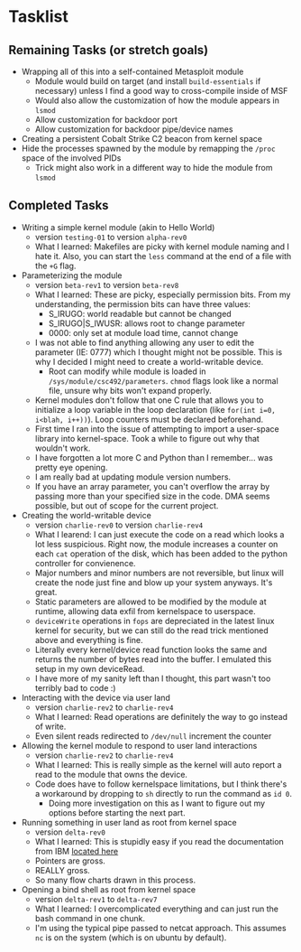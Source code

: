 # Tasklist

## Remaining Tasks (or stretch goals)

* Wrapping all of this into a self-contained Metasploit module
    * Module would build on target (and install `build-essentials` if necessary) unless I find a good way to cross-compile inside of MSF
    * Would also allow the customization of how the module appears in `lsmod`
    * Allow customization for backdoor port
    * Allow customization for backdoor pipe/device names
* Creating a persistent Cobalt Strike C2 beacon from kernel space
* Hide the processes spawned by the module by remapping the `/proc` space of the involved PIDs
    * Trick might also work in a different way to hide the module from `lsmod`

## Completed Tasks

* Writing a simple kernel module (akin to Hello World)
    * version `testing-01` to version `alpha-rev0`
    * What I learned: Makefiles are picky with kernel module naming and I hate it. Also, you can start the `less` command at the end of a file with the `+G` flag.
* Parameterizing the module
    * version `beta-rev1` to version `beta-rev8`
    * What I learned: These are picky, especially permission bits. From my understanding, the permission bits can have three values:
        * S_IRUGO: world readable but cannot be changed
        * S_IRUGO|S_IWUSR: allows root to change parameter
        * 0000: only set at module load time, cannot change
    * I was not able to find anything allowing any user to edit the parameter (IE: 0777) which I thought might not be possible. This is why I decided I might need to create a world-writable device.
        * Root can modify while module is loaded in `/sys/module/csc492/parameters`. `chmod` flags look like a normal file, unsure why bits won't expand properly.
    * Kernel modules don't follow that one C rule that allows you to initialize a loop variable in the loop declaration (like `for(int i=0, i<blah, i++))`). Loop counters must be declared beforehand.
    * First time I ran into the issue of attempting to import a user-space library into kernel-space. Took a while to figure out why that wouldn't work.
    * I have forgotten a lot more C and Python than I remember... was pretty eye opening.
    * I am really bad at updating module version numbers.
    * If you have an array parameter, you can't overflow the array by passing more than your specified size in the code. DMA seems possible, but out of scope for the current project.
* Creating the world-writable device
    * version `charlie-rev0` to version `charlie-rev4`
    * What I learend: I can just execute the code on a read which looks a lot less suspicious. Right now, the module increases a counter on each `cat` operation of the disk, which has been added to the python controller for convienence.
    * Major numbers and minor numbers are not reversible, but linux will create the node just fine and blow up your system anyways. It's great.
    * Static parameters are allowed to be modified by the module at runtime, allowing data exfil from kernelspace to userspace.
    * `deviceWrite` operations in `fops` are depreciated in the latest linux kernel for security, but we can still do the read trick mentioned above and everything is fine.
    * Literally every kernel/device read function looks the same and returns the number of bytes read into the buffer. I emulated this setup in my own deviceRead.
    * I have more of my sanity left than I thought, this part wasn't too terribly bad to code :)
* Interacting with the device via user land
    * version `charlie-rev2` to `charlie-rev4`
    * What I learned: Read operations are definitely the way to go instead of write.
    * Even silent reads redirected to `/dev/null` increment the counter
* Allowing the kernel module to respond to user land interactions
    * version `charlie-rev2` to `charlie-rev4`
    * What I learned: This is really simple as the kernel will auto report a read to the module that owns the device.
    * Code does have to follow kernelspace limitations, but I think there's a workaround by dropping to `sh` directly to run the command as `id 0`.
        * Doing more investigation on this as I want to figure out my options before starting the next part.
* Running something in user land as root from kernel space
    * version `delta-rev0`
    * What I learned: This is stupidly easy if you read the documentation from IBM [located here](https://developer.ibm.com/technologies/linux/articles/l-user-space-apps/)
    * Pointers are gross.
    * REALLY gross.
    * So many flow charts drawn in this process. 
* Opening a bind shell as root from kernel space
    * version `delta-rev1` to `delta-rev7`
    * What I learned: I overcomplicated everything and can just run the bash command in one chunk.
    * I'm using the typical pipe passed to netcat approach. This assumes `nc` is on the system (which is on ubuntu by default).
